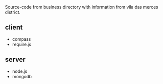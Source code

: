 Source-code from business directory with information from vila das merces district.

## client
- compass
- require.js

## server
- node.js
- mongodb
